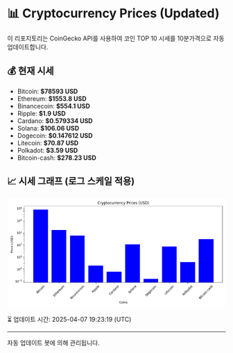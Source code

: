 
# 📊 Cryptocurrency Prices (Updated)

이 리포지토리는 CoinGecko API를 사용하여 코인 TOP 10 시세를 10분가격으로 자동 업데이트합니다.

## 💰 현재 시세
- Bitcoin: **$78593 USD**
- Ethereum: **$1553.8 USD**
- Binancecoin: **$554.1 USD**
- Ripple: **$1.9 USD**
- Cardano: **$0.579334 USD**
- Solana: **$106.06 USD**
- Dogecoin: **$0.147612 USD**
- Litecoin: **$70.87 USD**
- Polkadot: **$3.59 USD**
- Bitcoin-cash: **$278.23 USD**

## 📈 시세 그래프 (로그 스케일 적용)
![Crypto Prices](crypto_prices.png)

⏳ 업데이트 시간: 2025-04-07 19:23:19 (UTC)

---
자동 업데이트 봇에 의해 관리됩니다.

